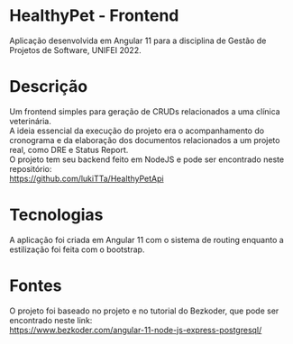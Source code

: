 # HealthyPet - Frontend
Aplicação desenvolvida em Angular 11 para a disciplina de Gestão de Projetos de Software, UNIFEI 2022.

# Descrição
Um frontend simples para geração de CRUDs relacionados a uma clínica veterinária.   
A ideia essencial da execução do projeto era o acompanhamento do cronograma e da elaboração dos documentos relacionados a um projeto real, como DRE e Status Report.  
O projeto tem seu backend feito em NodeJS e pode ser encontrado neste repositório:  
https://github.com/lukiTTa/HealthyPetApi

# Tecnologias
A aplicação foi criada em Angular 11 com o sistema de routing enquanto a estilização foi feita com o bootstrap.

# Fontes
O projeto foi baseado no projeto e no tutorial do Bezkoder, que pode ser encontrado neste link:  
https://www.bezkoder.com/angular-11-node-js-express-postgresql/
